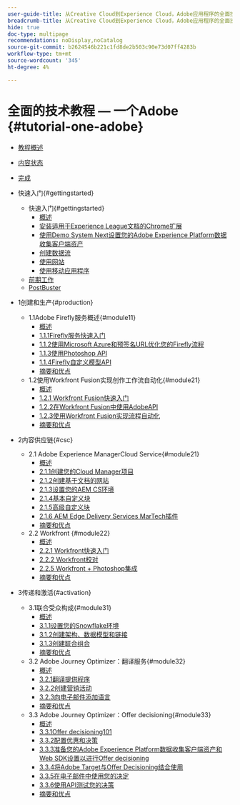 ```yaml
---
user-guide-title: 从Creative Cloud到Experience Cloud，Adobe应用程序的全面技术教程
breadcrumb-title: 从Creative Cloud到Experience Cloud，Adobe应用程序的全面技术教程
hide: true
doc-type: multipage
recommendations: noDisplay,noCatalog
source-git-commit: b2624546b221c1fd8de2b503c90e73d07ff4283b
workflow-type: tm+mt
source-wordcount: '345'
ht-degree: 4%

---
```



# 全面的技术教程 — 一个Adobe {#tutorial-one-adobe}

+ [教程概述](/help/tutorial-one-adobe/overview.md)
+ [内容状态](/help/tutorial-one-adobe/status.md)
+ [完成](/help/tutorial-one-adobe/completion.md)

+ 快速入门{#gettingstarted}
   + 快速入门{#gettingstarted}
      + [概述](/help/tutorial-one-adobe/modules/getting-started/gettingstarted/getting-started.md)
      + [安装适用于Experience League文档的Chrome扩展](/help/tutorial-one-adobe/modules/getting-started/gettingstarted/ex1.md)
      + [使用Demo System Next设置您的Adobe Experience Platform数据收集客户端资产](/help/tutorial-one-adobe/modules/getting-started/gettingstarted/ex2.md)
      + [创建数据流](/help/tutorial-one-adobe/modules/getting-started/gettingstarted/ex3.md)
      + [使用网站](/help/tutorial-one-adobe/modules/getting-started/gettingstarted/ex4.md)
      + [使用移动应用程序](/help/tutorial-one-adobe/modules/getting-started/gettingstarted/ex5.md)
   + [前期工作](/help/tutorial-one-adobe/prework.md)
   + [PostBuster](/help/tutorial-one-adobe/postbuster.md)

+ 1创建和生产{#production}
   + 1.1Adobe Firefly服务概述{#module11}
      + [概述](/help/tutorial-one-adobe/modules/creative-cloud/module1.1/firefly-services.md)
      + [1.1.1Firefly服务快速入门](/help/tutorial-one-adobe/modules/creative-cloud/module1.1/ex1.md)
      + [1.1.2使用Microsoft Azure和预签名URL优化您的Firefly流程](/help/tutorial-one-adobe/modules/creative-cloud/module1.1/ex2.md)
      + [1.1.3使用Photoshop API](/help/tutorial-one-adobe/modules/creative-cloud/module1.1/ex3.md)
      + [1.1.4Firefly自定义模型API](/help/tutorial-one-adobe/modules/creative-cloud/module1.1/ex4.md)
      + [摘要和优点](/help/tutorial-one-adobe/modules/creative-cloud/module1.1/summary.md)
   + 1.2使用Workfront Fusion实现创作工作流自动化{#module21}
      + [概述](/help/tutorial-one-adobe/modules/creative-cloud/module1.2/automation.md)
      + [1.2.1 Workfront Fusion快速入门](/help/tutorial-one-adobe/modules/creative-cloud/module1.2/ex1.md)
      + [1.2.2在Workfront Fusion中使用AdobeAPI](/help/tutorial-one-adobe/modules/creative-cloud/module1.2/ex2.md)
      + [1.2.3使用Workfront Fusion实现流程自动化](/help/tutorial-one-adobe/modules/creative-cloud/module1.2/ex3.md)
      + [摘要和优点](/help/tutorial-one-adobe/modules/creative-cloud/module1.2/summary.md)

+ 2内容供应链{#csc}
   + 2.1 Adobe Experience ManagerCloud Service{#module21}
      + [概述](/help/tutorial-one-adobe/modules/csc/module2.1/aemcs.md)
      + [2.1.1创建您的Cloud Manager项目](/help/tutorial-one-adobe/modules/csc/module2.1/ex1.md)
      + [2.1.2创建基于文档的网站](/help/tutorial-one-adobe/modules/csc/module2.1/ex2.md)
      + [2.1.3设置您的AEM CS环境](/help/tutorial-one-adobe/modules/csc/module2.1/ex3.md)
      + [2.1.4基本自定义块](/help/tutorial-one-adobe/modules/csc/module2.1/ex4.md)
      + [2.1.5高级自定义块](/help/tutorial-one-adobe/modules/csc/module2.1/ex5.md)
      + [2.1.6 AEM Edge Delivery Services MarTech插件](/help/tutorial-one-adobe/modules/csc/module2.1/ex6.md)
      + [摘要和优点](/help/tutorial-one-adobe/modules/csc/module2.1/summary.md)
   + 2.2 Workfront {#module22}
      + [概述](/help/tutorial-one-adobe/modules/csc/module2.2/workfront.md)
      + [2.2.1 Workfront快速入门](/help/tutorial-one-adobe/modules/csc/module2.2/ex1.md)
      + [2.2.2 Workfront校对](/help/tutorial-one-adobe/modules/csc/module2.2/ex2.md)
      + [2.2.5 Workfront + Photoshop集成](/help/tutorial-one-adobe/modules/csc/module2.2/ex5.md)
      + [摘要和优点](/help/tutorial-one-adobe/modules/csc/module2.2/summary.md)

+ 3传递和激活{#activation}
   + 3.1联合受众构成{#module31}
      + [概述](/help/tutorial-one-adobe/modules/uce/module3.1/fac.md)
      + [3.1.1设置您的Snowflake环境](/help/tutorial-one-adobe/modules/uce/module3.1/ex1.md)
      + [3.1.2创建架构、数据模型和链接](/help/tutorial-one-adobe/modules/uce/module3.1/ex2.md)
      + [3.1.3创建联合组合](/help/tutorial-one-adobe/modules/uce/module3.1/ex3.md)
      + [摘要和优点](/help/tutorial-one-adobe/modules/uce/module3.1/summary.md)
   + 3.2 Adobe Journey Optimizer：翻译服务{#module32}
      + [概述](/help/tutorial-one-adobe/modules/uce/module3.2/ajotranslationsvcs.md)
      + [3.2.1翻译提供程序](/help/tutorial-one-adobe/modules/uce/module3.2/ex1.md)
      + [3.2.2创建营销活动](/help/tutorial-one-adobe/modules/uce/module3.2/ex2.md)
      + [3.2.3向电子邮件添加语言](/help/tutorial-one-adobe/modules/uce/module3.2/ex3.md)
      + [摘要和优点](/help/tutorial-one-adobe/modules/uce/module3.2/summary.md)
   + 3.3 Adobe Journey Optimizer：Offer decisioning{#module33}
      + [概述](/help/tutorial-one-adobe/modules/uce/module3.3/offer-decisioning.md)
      + [3.3.1Offer decisioning101](/help/tutorial-one-adobe/modules/uce/module3.3/ex1.md)
      + [3.3.2配置优惠和决策](/help/tutorial-one-adobe/modules/uce/module3.3/ex2.md)
      + [3.3.3准备您的Adobe Experience Platform数据收集客户端资产和Web SDK设置以进行Offer decisioning](/help/tutorial-one-adobe/modules/uce/module3.3/ex3.md)
      + [3.3.4将Adobe Target与Offer Decisioning结合使用](/help/tutorial-one-adobe/modules/uce/module3.3/ex4.md)
      + [3.3.5在电子邮件中使用您的决定](/help/tutorial-one-adobe/modules/uce/module3.3/ex5.md)
      + [3.3.6使用API测试您的决策](/help/tutorial-one-adobe/modules/uce/module3.3/ex6.md)
      + [摘要和优点](/help/tutorial-one-adobe/modules/uce/module3.3/summary.md)

